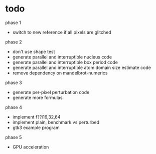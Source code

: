 todo
====

phase 1
* switch to new reference if all pixels are glitched

phase 2
* don't use shape test
* generate parallel and interruptible nucleus code
* generate parallel and interruptible box period code
* generate parallel and interruptible atom domain size estimate code
* remove dependency on mandelbrot-numerics

phase 3
* generate per-pixel perturbation code
* generate more formulas

phase 4
* implement f??i16,32,64
* implement plain, benchmark vs perturbed
* gtk3 example program

phase 5
* GPU acceleration
